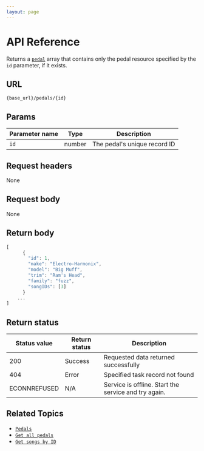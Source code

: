 ```yaml
---
layout: page
---
```


# API Reference

Returns a [`pedal`](pedal.md) array that contains only the pedal resource specified by the `id` parameter, if it exists.

## URL

```shell
{base_url}/pedals/{id}
```

## Params

| Parameter name | Type | Description |
| ------------- | ----------- | ----------- |
| `id` | number | The pedal's unique record ID |

## Request headers

None

## Request body

None

## Return body

```js
[
      {
        "id": 1, 
        "make": "Electro-Harmonix",
        "model": "Big Muff",
        "trim": "Ram's Head",
        "family": "fuzz",
        "songIDs": [3]
      }
    ...
]
```

## Return status

| Status value | Return status | Description |
| ------------- | ----------- | ----------- |
| 200 | Success | Requested data returned successfully |
| 404 | Error | Specified task record not found |
|  ECONNREFUSED | N/A | Service is offline. Start the service and try again. |

## Related Topics

* [`Pedals`](pedal.md)
* [`Get all pedals`](get-all-pedals.md)
* [`Get songs by ID`](songs-get-songs-by-id.md)

